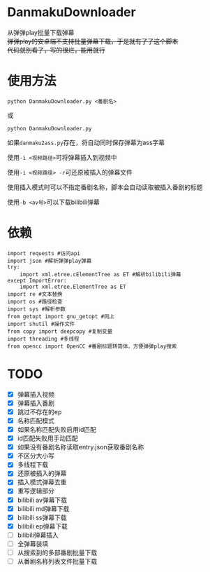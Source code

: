 # DanmakuDownloader

从弹弹play批量下载弹幕  
~~弹弹play的安卓端不支持批量弹幕下载，于是就有了了这个脚本~~  
~~代码就别看了，写的很烂，能用就行~~

# 使用方法

```
python DanmakuDownloader.py <番剧名>
```
或
```
python DanmakuDownloader.py
```
如果```danmaku2ass.py```存在，将自动同时保存弹幕为ass字幕  

使用```-i <视频路径>```可将弹幕插入到视频中

使用```-i <视频路径> -r```可还原被插入的弹幕文件

使用插入模式时可以不指定番剧名称，脚本会自动读取被插入番剧的标题

使用```-b <av号>```可以下载bilibili弹幕

# 依赖

```python3
import requests #访问api
import json #解析弹弹play弹幕
try:
    import xml.etree.cElementTree as ET #解析bilibili弹幕
except ImportError:
    import xml.etree.ElementTree as ET
import re #文本替换
import os #路径检查
import sys #解析参数
from getopt import gnu_getopt #同上
import shutil #操作文件
from copy import deepcopy #复制变量
import threading #多线程
from opencc import OpenCC #番剧标题转简体，方便弹弹play搜索
```

# TODO
- [x] 弹幕插入视频
- [x] 弹幕插入番剧
- [x] 跳过不存在的ep
- [x] 名称匹配模式
- [x] 如果名称匹配失败启用id匹配
- [x] id匹配失败用手动匹配
- [x] 如果没有番剧名称读取entry.json获取番剧名称
- [x] 不区分大小写
- [x] 多线程下载
- [x] 还原被插入的弹幕
- [x] 插入模式弹幕去重
- [x] 重写逻辑部分
- [x] bilibili av弹幕下载
- [x] bilibili md弹幕下载
- [x] bilibili ss弹幕下载
- [x] bilibili ep弹幕下载
- [ ] bilibili弹幕插入
- [ ] 全弹幕装填
- [ ] 从搜索到的多部番剧批量下载
- [ ] 从番剧名称列表文件批量下载
